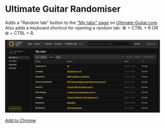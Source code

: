 # Ultimate Guitar Randomiser

Adds a "Random tab" button to the ["My tabs" page](https://www.ultimate-guitar.com/user/mytabs) on [Ultimate-Guitar.com](https://www.ultimate-guitar.com). Also adds a keyboard shortcut for opening a random tab: ⌘ + CTRL + R OR ⊞ + CTRL + R.

![](Screenshot.png)

[Add to Chrome](https://chrome.google.com/webstore/detail/ultimate-guitar-randomise/hakjookdamicmkhpnjamffoifnfkkldj?hl=en)
